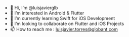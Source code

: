 - 👋 Hi, I’m @luisjavierglb
- 👀 I’m interested in Android & Flutter
- 🌱 I’m currently learning Swift for iOS Development
- 💞️ I’m looking to collaborate on Flutter and iOS Projects
- 📫 How to reach me : luisjavier.torres@globant.com

<!---
luisjavierglb/luisjavierglb is a ✨ special ✨ repository because its `README.md` (this file) appears on your GitHub profile.
You can click the Preview link to take a look at your changes.
--->
